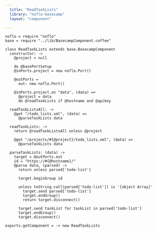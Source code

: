 ```yaml
---
  title: "ReadTaskLists"
  library: "noflo-basecamp"
  layout: "component"

---
```


    noflo = require "noflo"
    base = require "../lib/BasecampComponent.coffee"
    
    class ReadTaskLists extends base.BasecampComponent
      constructor: ->
        @project = null
    
        do @basePortSetup
        @inPorts.project = new noflo.Port()
    
        @outPorts =
          out: new noflo.Port()
    
        @inPorts.project.on "data", (data) =>
          @project = data
          do @readTaskLists if @hostname and @apikey
    
      readTaskListsAll: ->
        @get "/todo_lists.xml", (data) =>
          @parseTaskLists data
    
      readTaskLists: ->
        return @readTaskListsAll unless @project
    
        @get "/projects/#{@project}/todo_lists.xml", (data) =>
          @parseTaskLists data
    
      parseTaskLists: (data) ->
        target = @outPorts.out
        id = "https://#{@hostname}/"
        @parse data, (parsed) ->
          return unless parsed['todo-list']
    
          target.beginGroup id
    
          unless toString.call(parsed['todo-list']) is '[object Array]'
            target.send parsed['todo-list']
            target.endGroup()
            return target.disconnect()
    
          target.send taskList for taskList in parsed['todo-list']
          target.endGroup()
          target.disconnect()
    
    exports.getComponent = -> new ReadTaskLists
    
